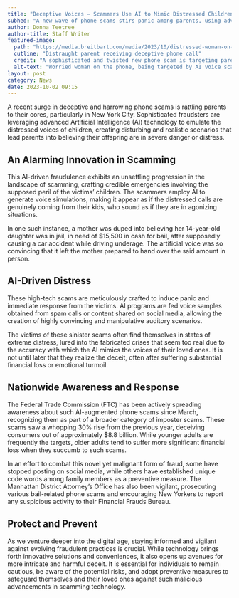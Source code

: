 ```yaml
---
title: "Deceptive Voices – Scammers Use AI to Mimic Distressed Children"
subhed: "A new wave of phone scams stirs panic among parents, using advanced AI to simulate their children’s voices in perilous situations"
author: Donna Teetree
author-title: Staff Writer
featured-image: 
  path: "https://media.breitbart.com/media/2023/10/distressed-woman-on-phone-640x480.jpg"
  cutline: "Distraught parent receiving deceptive phone call"
  credit: "A sophisticated and twisted new phone scam is targeting parents, with fraudsters utilizing advanced AI to mimic the distressed voices of their target’s children."
  alt-text: "Worried woman on the phone, being targeted by AI voice scam."
layout: post
category: News
date: 2023-10-02 09:15
---
```


A recent surge in deceptive and harrowing phone scams is rattling parents to their cores, particularly in New York City. Sophisticated fraudsters are leveraging advanced Artificial Intelligence (AI) technology to emulate the distressed voices of children, creating disturbing and realistic scenarios that lead parents into believing their offspring are in severe danger or distress.

## An Alarming Innovation in Scamming

This AI-driven fraudulence exhibits an unsettling progression in the landscape of scamming, crafting credible emergencies involving the supposed peril of the victims’ children. The scammers employ AI to generate voice simulations, making it appear as if the distressed calls are genuinely coming from their kids, who sound as if they are in agonizing situations.

In one such instance, a mother was duped into believing her 14-year-old daughter was in jail, in need of $15,500 in cash for bail, after supposedly causing a car accident while driving underage. The artificial voice was so convincing that it left the mother prepared to hand over the said amount in person. 

## AI-Driven Distress
These high-tech scams are meticulously crafted to induce panic and immediate response from the victims. AI programs are fed voice samples obtained from spam calls or content shared on social media, allowing the creation of highly convincing and manipulative auditory scenarios.

The victims of these sinister scams often find themselves in states of extreme distress, lured into the fabricated crises that seem too real due to the accuracy with which the AI mimics the voices of their loved ones. It is not until later that they realize the deceit, often after suffering substantial financial loss or emotional turmoil.

## Nationwide Awareness and Response
The Federal Trade Commission (FTC) has been actively spreading awareness about such AI-augmented phone scams since March, recognizing them as part of a broader category of imposter scams. These scams saw a whopping 30% rise from the previous year, deceiving consumers out of approximately $8.8 billion. While younger adults are frequently the targets, older adults tend to suffer more significant financial loss when they succumb to such scams.

In an effort to combat this novel yet malignant form of fraud, some have stopped posting on social media, while others have established unique code words among family members as a preventive measure. The Manhattan District Attorney’s Office has also been vigilant, prosecuting various bail-related phone scams and encouraging New Yorkers to report any suspicious activity to their Financial Frauds Bureau.

## Protect and Prevent
As we venture deeper into the digital age, staying informed and vigilant against evolving fraudulent practices is crucial. While technology brings forth innovative solutions and conveniences, it also opens up avenues for more intricate and harmful deceit. It is essential for individuals to remain cautious, be aware of the potential risks, and adopt preventive measures to safeguard themselves and their loved ones against such malicious advancements in scamming technology.
